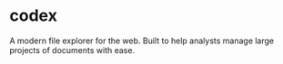 # codex
A modern file explorer for the web. Built to help analysts manage large projects of documents with ease.
